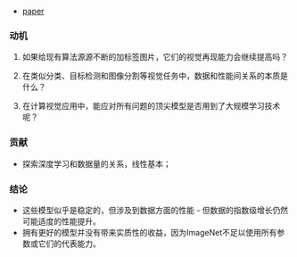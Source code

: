 * [paper](paper/2017-Revisiting%20Unreasonable%20Effectiveness%20of%20Data%20in%20Deep%20Learning%20Era.pdf)

### 动机

1. 如果给现有算法源源不断的加标签图片，它们的视觉再现能力会继续提高吗？

2. 在类似分类、目标检测和图像分割等视觉任务中，数据和性能间关系的本质是什么？

3. 在计算视觉应用中，能应对所有问题的顶尖模型是否用到了大规模学习技术呢？

### 贡献

* 探索深度学习和数据量的关系，线性基本；

### 结论

* 这些模型似乎是稳定的，但涉及到数据方面的性能 - 但数据的指数级增长仍然可能适度的性能提升。
* 拥有更好的模型并没有带来实质性的收益，因为ImageNet不足以使用所有参数或它们的代表能力。